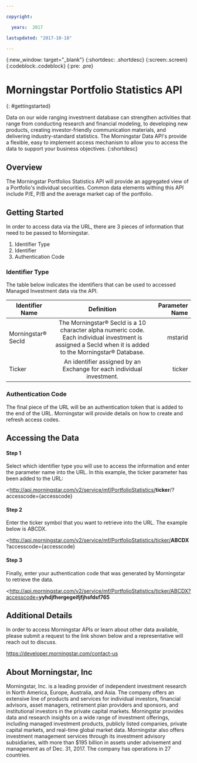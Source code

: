 ```yaml
---

copyright:

  years:  2017

lastupdated: "2017-10-18"

---
```


{:new_window: target="_blank"}
{:shortdesc: .shortdesc}
{:screen:.screen}
{:codeblock:.codeblock}
{:pre: .pre}

<!--Please delete out content examples and coding that you are not using for your service. -->

# Morningstar Portfolio Statistics API
{: #gettingstarted}
<!-- Provide an appropriate ID above -->

<!-- Short description: REQUIRED
The short description section should include one to two sentences describing why a developer would want to use your service in an app. This should be conversational style. For search engine optimization, include the service long name and "Bluemix". Keep the {: shortdesc} after the first paragraph so that the framework renders it properly.

Examples: -->


Data on our wide ranging investment database can strengthen activities that range from conducting research and financial modeling, to developing new products, creating investor-friendly communication materials, and delivering industry-standard statistics.  The Morningstar Data API's provide a flexible, easy to implement access mechanism to allow you to access the data to support your business objectives.
{:shortdesc}


## Overview

The Morningstar Portfolios Statistics API will provide an aggregated view of a Portfolio's individual securities.  Common data elements withing this API include P/E, P/B and the average market cap of the portfolio.


## Getting Started

In order to access data via the URL, there are 3 pieces of information that need to be passed to Morningstar.

1. Identifier Type
2. Identifier
3. Authentication Code

### Identifier Type

The table below indicates the identifiers that can be used to accessed Managed Investment data via the API. 

| Identifier Name       | Definition           | Parameter Name  |
| ------------- |:-------------:| -----:|
| Morningstar® SecId      | The Morningstar® SecId is a 10 character alpha numeric code. Each individual investment is assigned a SecId when it is added to the Morningstar® Database. | mstarid |
| Ticker    | An identifier assigned by an Exchange for each individual investment.     |   ticker |


### Authentication Code

The final piece of the URL will be an authentication token that is added to the end of the URL.  Morningstar will provide details on how to create and refresh access codes.




## Accessing the  Data

#### Step 1
Select which identifier type you will use to access the information and enter the parameter name into the URL.  In this example, the ticker parameter has been added to the URL:

<http://api.morningstar.com/v2/service/mf/PortfolioStatistics/<B>ticker</B>/?accesscode={accesscode}

#### Step 2
Enter the ticker symbol that you want to retrieve into the URL.  The example below is ABCDX.

<http://api.morningstar.com/v2/service/mf/PortfolioStatistics/ticker/<B>ABCDX</B>?accesscode={accesscode}

#### Step 3
Finally, enter your authentication code that was generated by Morningstar to retrieve the data.

<http://api.morningstar.com/v2/service/mf/PortfolioStatistics/ticker/ABCDX?accesscode=<B>yyhdjfhergegeifjfjhsfdsf765</B>



## Additional Details

In order to access Morningstar APIs or learn about other data available, please submit a request to the link shown below and a representative will reach out to discuss.

<https://developer.morningstar.com/contact-us>

## About Morningstar, Inc

Morningstar, Inc. is a leading provider of independent investment research in North America, Europe, Australia, and Asia. The company offers an extensive line of products and services for individual investors, financial advisors, asset managers, retirement plan providers and sponsors, and institutional investors in the private capital markets. Morningstar provides data and research insights on a wide range of investment offerings, including managed investment products, publicly listed companies, private capital markets, and real-time global market data. Morningstar also offers investment management services through its investment advisory subsidiaries, with more than $195 billion in assets under advisement and management as of Dec. 31, 2017. The company has operations in 27 countries.

<!-- Related links section: still REQUIRED but moved to toc file (in your same folder).  Edit there.
-->